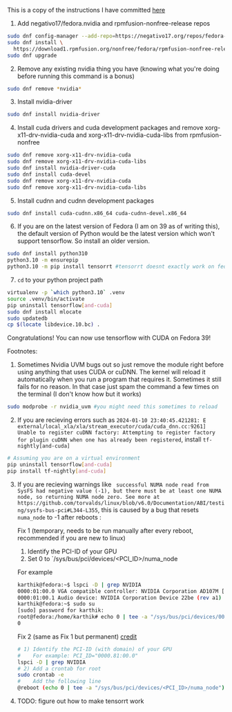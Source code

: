 This is a copy of the instructions I have committed [here](https://github.com/realKarthikNair/16-xf0xxx-linux-troubleshooting/blob/main/fedora39-tensorflow-gpu.md)

1. Add negativo17/fedora.nvidia and rpmfusion-nonfree-release repos

```bash
sudo dnf config-manager --add-repo=https://negativo17.org/repos/fedora-nvidia.repo
sudo dnf install \
  https://download1.rpmfusion.org/nonfree/fedora/rpmfusion-nonfree-release-$(rpm -E %fedora).noarch.rpm
sudo dnf upgrade
```

2. Remove any existing nvidia thing you have (knowing what you're doing before running this command is a bonus)

```bash
sudo dnf remove *nvidia*
```
3. Install nvidia-driver

```bash
sudo dnf install nvidia-driver
```

4. Install cuda drivers and cuda development packages and remove xorg-x11-drv-nvidia-cuda and xorg-x11-drv-nvidia-cuda-libs from rpmfusion-nonfree

```bash
sudo dnf remove xorg-x11-drv-nvidia-cuda
sudo dnf remove xorg-x11-drv-nvidia-cuda-libs
sudo dnf install nvidia-driver-cuda
sudo dnf install cuda-devel
sudo dnf remove xorg-x11-drv-nvidia-cuda
sudo dnf remove xorg-x11-drv-nvidia-cuda-libs
```

5. Install cudnn and cudnn development packages

```bash
sudo dnf install cuda-cudnn.x86_64 cuda-cudnn-devel.x86_64
```

6. If you are on the latest version of Fedora (I am on 39 as of writing this), the default version of Python would be the latest version which won't support tensorflow. So install an older version.

```bash
sudo dnf install python310 
python3.10 -m ensurepip
python3.10 -m pip install tensorrt #tensorrt doesnt exactly work on fedora 39 on latest nvidia drivers even with nvidia's official tensorrt package on their website but its good to have this module (i mean i couldnt make it work atleast)
```

7. ```cd``` to your python project path

```bash
virtualenv -p `which python3.10` .venv 
source .venv/bin/activate
pip uninstall tensorflow[and-cuda]
sudo dnf install mlocate
sudo updatedb
cp $(locate libdevice.10.bc) .
```

Congratulations! You can now use tensorflow with CUDA on Fedora 39! 

Footnotes: 

1. Sometimes Nvidia UVM bugs out so just remove the module right before using anything that uses CUDA or cuDNN.
The kernel will reload it automatically when you run a program that requires it. Sometimes it still fails for no reason. In that case just spam the command a few times on the terminal (I don't know how but it works)
   
```bash
sudo modprobe -r nvidia_uvm #you might need this sometimes to reload
```

2. If you are recieving errors such as `2024-01-10 23:40:45.421281: E external/local_xla/xla/stream_executor/cuda/cuda_dnn.cc:9261] Unable to register cuDNN factory: Attempting to register factory for plugin cuDNN when one has already been registered`, install `tf-nightly[and-cuda]`

```bash
# Assuming you are on a virtual environment
pip uninstall tensorflow[and-cuda]
pip install tf-nightly[and-cuda]
```

3. If you are recieving warnings like ` successful NUMA node read from SysFS had negative value (-1), but there must be at least one NUMA node, so returning NUMA node zero. See more at https://github.com/torvalds/linux/blob/v6.0/Documentation/ABI/testing/sysfs-bus-pci#L344-L355`, this is caused by a bug that resets `numa_node` to -1 after reboots : 

    Fix 1 (temporary, needs to be run manually after every reboot, recommended if you are new to linux) 
  
    1. Identify the PCI-ID of your GPU
    2. Set 0 to `/sys/bus/pci/devices/<PCI_ID>/numa_node  
      
    For example
    ```bash
    karthik@fedora:~$ lspci -D | grep NVIDIA
    0000:01:00.0 VGA compatible controller: NVIDIA Corporation AD107M [GeForce RTX 4060 Max-Q / Mobile] (rev a1)
    0000:01:00.1 Audio device: NVIDIA Corporation Device 22be (rev a1)
    karthik@fedora:~$ sudo su
    [sudo] password for karthik: 
    root@fedora:/home/karthik# echo 0 | tee -a "/sys/bus/pci/devices/0000:01:00.0/numa_node"
    0
    ```
    
  
    Fix 2 (same as Fix 1 but permanent) [credit](https://stackoverflow.com/a/70225257)
    
    ```bash  
    # 1) Identify the PCI-ID (with domain) of your GPU
    #    For example: PCI_ID="0000.81:00.0"
    lspci -D | grep NVIDIA
    # 2) Add a crontab for root
    sudo crontab -e
    #    Add the following line
    @reboot (echo 0 | tee -a "/sys/bus/pci/devices/<PCI_ID>/numa_node")
    ```
    
  
4. TODO: figure out how to make tensorrt work
